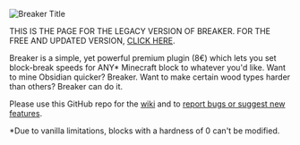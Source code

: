 ![Breaker Title](https://i.imgur.com/9vplsiZ.png)

THIS IS THE PAGE FOR THE LEGACY VERSION OF BREAKER.
FOR THE FREE AND UPDATED VERSION, [CLICK HERE]().

Breaker is a simple, yet powerful premium plugin (8€) which lets you set block-break speeds for ANY* Minecraft block to whatever you'd like. Want to mine Obsidian quicker? Breaker. Want to make certain wood types harder than others? Breaker can do it.

Please use this GitHub repo for the [wiki](https://github.com/ASangarin/Breaker-Legacy/wiki) and to [report bugs or suggest new features](https://github.com/ASangarin/Breaker-Legacy/issues).

*Due to vanilla limitations, blocks with a hardness of 0 can't be modified.
